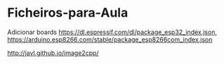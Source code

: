 # Ficheiros-para-Aula
Adicionar boards
https://dl.espressif.com/dl/package_esp32_index.json, https://arduino.esp8266.com/stable/package_esp8266com_index.json

http://javl.github.io/image2cpp/
